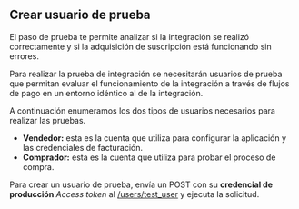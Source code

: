 ## Crear usuario de prueba

El paso de prueba te permite analizar si la integración se realizó correctamente y si la adquisición de suscripción está funcionando sin errores.

Para realizar la prueba de integración se necesitarán usuarios de prueba que permitan evaluar el funcionamiento de la integración a través de flujos de pago en un entorno idéntico al de la integración.

A continuación enumeramos los dos tipos de usuarios necesarios para realizar las pruebas.


* **Vendedor:** esta es la cuenta que utiliza para configurar la aplicación y las credenciales de facturación.
* **Comprador:** esta es la cuenta que utiliza para probar el proceso de compra.

Para crear un usuario de prueba, envía un POST con su **credencial de producción** _Access token_ al [/users/test_user](https://www.mercadopago[FAKER][URL][DOMAIN]/developers/es/reference/test_user/_users_test_user/post) y ejecuta la solicitud.
